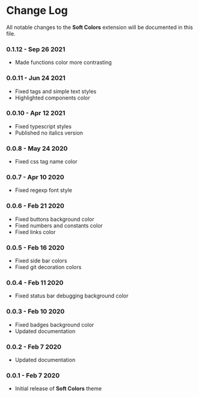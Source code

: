 # Change Log

All notable changes to the **Soft Colors** extension will be documented in this file.

### **0.1.12** - Sep 26 2021

- Made functions color more contrasting

### **0.0.11** - Jun 24 2021

- Fixed tags and simple text styles
- Highlighted сomponents color

### **0.0.10** - Apr 12 2021

- Fixed typescript styles
- Published no italics version

### **0.0.8** - May 24 2020

- Fixed css tag name color

### **0.0.7** - Apr 10 2020

- Fixed regexp font style

### **0.0.6** - Feb 21 2020

- Fixed buttons background color
- Fixed numbers and constants color
- Fixed links color

### **0.0.5** - Feb 16 2020

- Fixed side bar colors
- Fixed git decoration colors

### **0.0.4** - Feb 11 2020

- Fixed status bar debugging background color

### **0.0.3** - Feb 10 2020

- Fixed badges background color
- Updated documentation

### **0.0.2** - Feb 7 2020

- Updated documentation

### **0.0.1** - Feb 7 2020

- Initial release of **Soft Colors** theme
